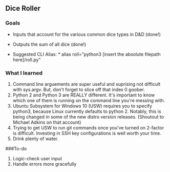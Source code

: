 ## Dice Roller

### Goals
* Inputs that account for the various common dice types in D&D (done!)
* Outputs the sum of all dice (done!)

* Suggested CLI Alias: 
        * alias roll="python3 [insert the absolute filepath here]/roll.py"  

### What I learned

1. Command line arguements are super useful and suprising not difficult with sys.argv. But, don't forget to slice off that index 0 goober. 
2. Python 2 and Python 3 are REALLY different. It's important to know which one of them is running on the command line you're messing with. 
3. Ubuntu Subsystem for Windows 10 (USW) requires you to specify python3, because Linux currently defaults to python 2. Notably, this is being changed in some of the new distro version releases. (Shoutout to Michael Adkins on that account)
4. Trying to get USW to run git commands once you've turned on 2-factor is difficult. Investing in SSH key configurations is well worth your time. 
5. Drink plenty of water. 

###To-do
1. Logic-check user input
2. Handle errors more gracefully